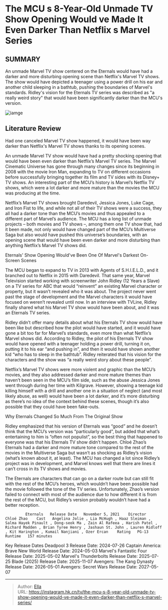# The MCU s 8-Year-Old Unmade TV Show Opening Would ve Made It Even Darker Than Netflix s Marvel Series


## SUMMARY 



  An unmade Marvel TV show centered on the Eternals would have had a darker and more disturbing opening scene than Netflix&#39;s Marvel TV shows.   The show would have depicted a teenager using a power drill on his ear and another child sleeping in a bathtub, pushing the boundaries of Marvel&#39;s standards.   Ridley&#39;s vision for the Eternals TV series was described as &#34;a really weird story&#34; that would have been significantly darker than the MCU&#39;s version.  

![iamge](https://static1.srcdn.com/wordpress/wp-content/uploads/2024/01/jessica-jones-daredevil-and-eternals-druig.jpeg)

## Literature Review
Had one canceled Marvel TV show happened, it would have been way darker than Netflix&#39;s Marvel TV shows thanks to its opening scenes.




An unmade Marvel TV show would have had a pretty shocking opening that would have been even darker than Netflix’s Marvel TV series. The Marvel Cinematic Universe has gone through many changes since its beginning in 2008 with the movie Iron Man, expanding to TV on different occasions before successfully bringing together its film and TV sides with its Disney&#43; TV shows. An interesting part of the MCU’s history is Marvel’s Netflix TV shows, which were a lot darker and more mature than the movies the MCU was producing at the time.




Netflix’s Marvel TV shows brought Daredevil, Jessica Jones, Luke Cage, and Iron Fist to life, and while not all of their TV shows were a success, they all had a darker tone than the MCU’s movies and thus appealed to a different part of Marvel’s audience. The MCU has a long list of unmade projects – both movies and TV shows –, among them one TV show that, had it been made, not only would have changed part of the MCU’s Multiverse Saga but also would have pushed this universe’s boundaries, with an opening scene that would have been even darker and more disturbing than anything Netflix’s Marvel TV shows did.


 Eternals&#39; Show Opening Would&#39;ve Been One Of Marvel&#39;s Darkest On-Screen Scenes 
          

The MCU began to expand to TV in 2013 with Agents of S.H.I.E.L.D., and it branched out to Netflix in 2015 with Daredevil. That same year, Marvel Television started working with screenwriter John Ridley (12 Years a Slave) on a TV series for ABC that would “reinvent” an existing Marvel character or property, but it wasn’t revealed who it was about. The project never went past the stage of development and the Marvel characters it would have focused on weren’t revealed until now. In an interview with TVLine, Ridley finally shared what his Marvel TV show would have been about, and it was an Eternals TV series.




Ridley didn’t offer many details about what his Eternals TV show would have been like but described how the pilot would have started, and it would have gone a bit too far for Marvel’s standards, even more than what Netflix’s Marvel shows did. According to Ridley, the pilot of his Eternals TV show would have opened with a teenager holding a power drill, turning it on, putting it to his ear “and pushing in”, and then it would have shown another kid “who has to sleep in the bathtub”. Ridley reiterated that his vision for the characters and the show was “a really weird story about these people”.

Netflix’s Marvel TV shows were more violent and graphic than the MCU’s movies, and they also addressed darker and more mature themes than haven’t been seen in the MCU’s film side, such as the abuse Jessica Jones went through during her time with Kilgrave. However, showing a teenage kid killing himself with a drill and another one in a situation of neglect (and most likely abuse, as well) would have been a lot darker, and it’s more disturbing as there’s no idea of the context behind these scenes, though it’s also possible that they could have been fake-outs.






 Why Eternals Changed So Much From The Original Show 
          

Ridley emphasized that his version of Eternals was “good” and he doesn’t think that the MCU’s version was “particularly good”, but added that what’s entertaining to him is “often not populist”, so the best thing that happened to everyone was that his Eternals TV show didn’t happen. Chloé Zhao’s Eternals had a darker and more mature tone compared to the rest of the movies in the Multiverse Saga but wasn’t as shocking as Ridley’s vision (what’s known about it, at least). The MCU has changed a lot since Ridley’s project was in development, and Marvel knows well that there are lines it can’t cross in its TV shows and movies.

The Eternals are characters that can go on a darker route but can still fit with the rest of the MCU’s heroes, which wouldn’t have been possible had the movie followed the tone of the TV series. Unfortunately, Zhao’s version failed to connect with most of the audience due to how different it is from the rest of the MCU, but Ridley’s version probably wouldn’t have had a better reception.




             Eternals   Release Date   November 5, 2021    Director   Chloé Zhao    Cast   Angelina Jolie , Lia McHugh , Haaz Sleiman , Salma Hayek Pinault , Dong-seok Ma , Zain Al Rafeea , Harish Patel , Richard Madden , Brian Tyree Henry , Jashaun St. John , Lauren Ridloff , Kit Harington , Kumail Nanjiani , Ozer Ercan    Rating   PG-13    Runtime   157 minutes       

  Key Release Dates              Deadpool 3 Release Date: 2024-07-26                  Captain America: Brave New World Release Date: 2024-05-03                  Marvel&#39;s Fantastic Four Release Date: 2025-05-02                   Marvel&#39;s Thunderbolts Release Date: 2025-07-25                   Blade (2025) Release Date: 2025-11-07                   Avengers: The Kang Dynasty  Release Date: 2026-05-01                    Avengers: Secret Wars Release Date: 2027-05-07      

---

> Author: [Ella](https://instagram.hk.cn/)  
> URL: https://instagram.hk.cn/tv/the-mcu-s-8-year-old-unmade-tv-show-opening-would-ve-made-it-even-darker-than-netflix-s-marvel-series/  

